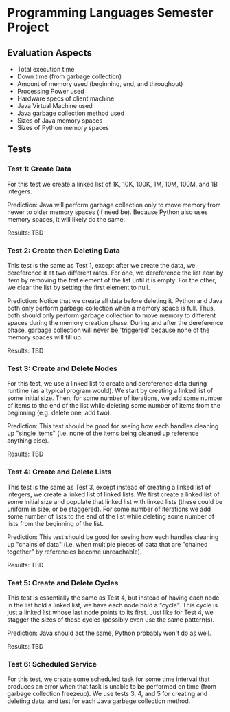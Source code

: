 # Programming Languages Semester Project

## Evaluation Aspects
* Total execution time 
* Down time (from garbage collection)
* Amount of memory used (beginning, end, and throughout)
* Processing Power used
* Hardware specs of client machine
* Java Virtual Machine used
* Java garbage collection method used
* Sizes of Java memory spaces
* Sizes of Python memory spaces


## Tests

### Test 1: Create Data
For this test we create a linked list of 1K, 10K, 100K, 1M, 10M,  100M, and 1B integers.

Prediction: Java will perform garbage collection only to move memory from newer to older memory spaces (if need be). Because Python also uses memory spaces, it will likely do the same. 

Results: TBD


### Test 2: Create then Deleting Data
This test is the same as Test 1, except after we create the data, we dereference it at two different rates. For one, we dereference the list item by item by removing the frst element of the list until it is empty. For the other, we clear the list by setting the first element to null.

Prediction: Notice that we create all data before deleting it. Python and Java both only perform garbage collection when a memory space is full. Thus, both should only perform garbage collection to move memory to different spaces during the memory creation phase. During and after the dereference phase, garbage collection will never be 'triggered' because none of the memory spaces will fill up.

Results: TBD

### Test 3: Create and Delete Nodes
For this test, we use a linked list to create and dereference data during runtime (as a typical program would). We start by creating a linked list of some initial size. Then, for some number of iterations, we add some number of items to the end of the list while deleting some number of items from the beginning (e.g. delete one, add two). 

Prediction: This test should be good for seeing how each handles cleaning up "single items" (i.e. none of the items being cleaned up reference anything else).

Results: TBD

### Test 4: Create and Delete Lists
This test is the same as Test 3, except instead of creating a linked list of integers, we create a linked list of linked lists. We first create a linked list of some initial size and populate that linked list with linked lists (these could be uniform in size, or be staggered). For some number of iterations we add some number of lists to the end of the list while deleting some number of lists from the beginning of the list.

Prediction: This test should be good for seeing how each handles cleaning up "chains of data" (i.e. when multiple pieces of data that are "chained together" by referencies become unreachable).

Results: TBD

### Test 5: Create and Delete Cycles
This test is essentially the same as Test 4, but instead of having each node in the list hold a linked list, we have each node hold a "cycle". This cycle is just a linked list whose last node points to its first. Just like for Test 4, we stagger the sizes of these cycles (possibly even use the same pattern(s).

Prediction: Java should act the same, Python probably won't do as well.

Results: TBD

### Test 6: Scheduled Service
For this test, we create some scheduled task for some time interval that produces an error when that task is unable to be performed on time (from garbage collection freezeup). We use tests 3, 4, and 5 for creating and deleting data, and test for each Java garbage collection method.
